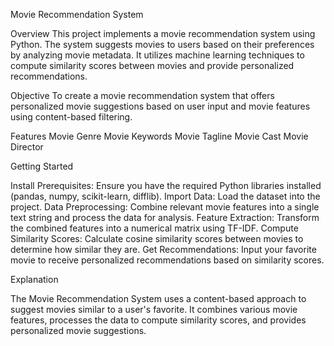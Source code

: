 Movie Recommendation System

Overview
This project implements a movie recommendation system using Python. The system suggests movies to users based on their preferences by analyzing movie metadata. It utilizes machine learning techniques to compute similarity scores between movies and provide personalized recommendations.

Objective
To create a movie recommendation system that offers personalized movie suggestions based on user input and movie features using content-based filtering.

Features
Movie Genre
Movie Keywords
Movie Tagline
Movie Cast
Movie Director

Getting Started

Install Prerequisites: Ensure you have the required Python libraries installed (pandas, numpy, scikit-learn, difflib).
Import Data: Load the dataset into the project.
Data Preprocessing: Combine relevant movie features into a single text string and process the data for analysis.
Feature Extraction: Transform the combined features into a numerical matrix using TF-IDF.
Compute Similarity Scores: Calculate cosine similarity scores between movies to determine how similar they are.
Get Recommendations: Input your favorite movie to receive personalized recommendations based on similarity scores.

Explanation

The Movie Recommendation System uses a content-based approach to suggest movies similar to a user's favorite. It combines various movie features, processes the data to compute similarity scores, and provides personalized movie suggestions.

